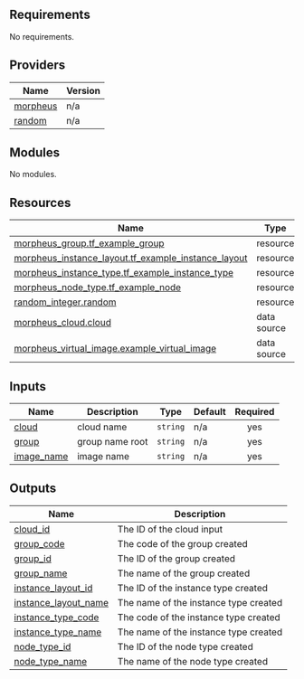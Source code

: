 <!-- BEGIN_TF_DOCS -->
## Requirements

No requirements.

## Providers

| Name | Version |
|------|---------|
| <a name="provider_morpheus"></a> [morpheus](#provider\_morpheus) | n/a |
| <a name="provider_random"></a> [random](#provider\_random) | n/a |

## Modules

No modules.

## Resources

| Name | Type |
|------|------|
| [morpheus_group.tf_example_group](https://registry.terraform.io/providers/gomorpheus/morpheus/latest/docs/resources/group) | resource |
| [morpheus_instance_layout.tf_example_instance_layout](https://registry.terraform.io/providers/gomorpheus/morpheus/latest/docs/resources/instance_layout) | resource |
| [morpheus_instance_type.tf_example_instance_type](https://registry.terraform.io/providers/gomorpheus/morpheus/latest/docs/resources/instance_type) | resource |
| [morpheus_node_type.tf_example_node](https://registry.terraform.io/providers/gomorpheus/morpheus/latest/docs/resources/node_type) | resource |
| [random_integer.random](https://registry.terraform.io/providers/hashicorp/random/latest/docs/resources/integer) | resource |
| [morpheus_cloud.cloud](https://registry.terraform.io/providers/gomorpheus/morpheus/latest/docs/data-sources/cloud) | data source |
| [morpheus_virtual_image.example_virtual_image](https://registry.terraform.io/providers/gomorpheus/morpheus/latest/docs/data-sources/virtual_image) | data source |

## Inputs

| Name | Description | Type | Default | Required |
|------|-------------|------|---------|:--------:|
| <a name="input_cloud"></a> [cloud](#input\_cloud) | cloud name | `string` | n/a | yes |
| <a name="input_group"></a> [group](#input\_group) | group name root | `string` | n/a | yes |
| <a name="input_image_name"></a> [image\_name](#input\_image\_name) | image name | `string` | n/a | yes |

## Outputs

| Name | Description |
|------|-------------|
| <a name="output_cloud_id"></a> [cloud\_id](#output\_cloud\_id) | The ID of the cloud input |
| <a name="output_group_code"></a> [group\_code](#output\_group\_code) | The code of the group created |
| <a name="output_group_id"></a> [group\_id](#output\_group\_id) | The ID of the group created |
| <a name="output_group_name"></a> [group\_name](#output\_group\_name) | The name of the group created |
| <a name="output_instance_layout_id"></a> [instance\_layout\_id](#output\_instance\_layout\_id) | The ID of the instance type created |
| <a name="output_instance_layout_name"></a> [instance\_layout\_name](#output\_instance\_layout\_name) | The name of the instance type created |
| <a name="output_instance_type_code"></a> [instance\_type\_code](#output\_instance\_type\_code) | The code of the instance type created |
| <a name="output_instance_type_name"></a> [instance\_type\_name](#output\_instance\_type\_name) | The name of the instance type created |
| <a name="output_node_type_id"></a> [node\_type\_id](#output\_node\_type\_id) | The ID of the node type created |
| <a name="output_node_type_name"></a> [node\_type\_name](#output\_node\_type\_name) | The name of the node type created |
<!-- END_TF_DOCS -->